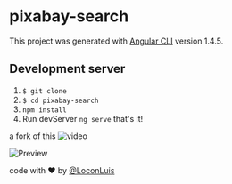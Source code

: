 # pixabay-search

This project was generated with [Angular CLI](https://github.com/angular/angular-cli) version 1.4.5.

## Development server
 1. `$ git clone`
 2. `$ cd pixabay-search`
 3. `npm install`
 4.  Run devServer `ng serve` that's it!

 a fork of this ![video](https://www.youtube.com/watch?v=umiW-pfbB5c&t=2117s)

![Preview](https://i.imgur.com/uR6Hfu7.gif)

code with ♥ by [@LoconLuis](https://twitter.com/LoconLuis) 

